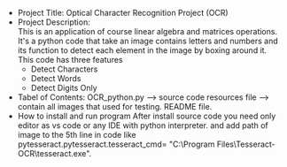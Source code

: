 * Project Title:
  Optical Character Recognition Project (OCR)
* Project Description:  
  This is an application of course linear algebra and matrices operations.
  It's a python code that take an image contains letters and numbers and its function to detect each element in the image by boxing around it.
  This code has three features
  -	Detect Characters
  -	Detect Words
  -	Detect Digits Only 
* Tabel of Contents:
  OCR_python.py --> source code
  resources file --> contain all images that used for testing.
  README file.
* How to install and run program
  After install source code you need only editor as vs code or any IDE with python interpreter.
  and add path of image to the 5th line in code like pytesseract.pytesseract.tesseract_cmd= "C:\\Program Files\\Tesseract-OCR\\tesseract.exe".
  
